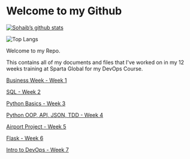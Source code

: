 # Welcome to my Github

[![Sohaib’s github stats](https://github-readme-stats.vercel.app/api?username=sohaibsohail98)](https://github.com/sohaibsohail98/github-readme-stats)

![Top Langs](https://github-readme-stats.vercel.app/api/top-langs/?username=sohaibsohail98&layout=compact) 

Welcome to my Repo.

This contains all of my documents and files that I've worked on in my 12 weeks training at Sparta Global for my DevOps Course.

[Business Week - Week 1](https://github.com/sohaibsohail98/coms4/tree/master/Business%20Week)

[SQL - Week 2](https://github.com/sohaibsohail98/coms4/tree/master/SQL)

[Python Basics - Week 3](https://github.com/sohaibsohail98/coms4/tree/master/Python)

[Python OOP, API, JSON, TDD - Week 4](https://github.com/sohaibsohail98/DevOps_Week4)

[Airport Project - Week 5](https://github.com/sohaibsohail98/Airport_Project)

[Flask - Week 6](https://github.com/sohaibsohail98/mvc_flaskexercise)

[Intro to DevOps - Week 7](https://github.com/sohaibsohail98/DevOps-Course/tree/master/Week%207)